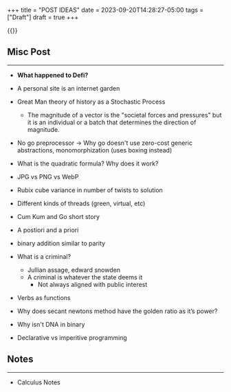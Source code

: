 +++
title = "POST IDEAS"
date = 2023-09-20T14:28:27-05:00
tags = ["Draft"]
draft = true
+++

{{<toc>}}


<!-- ## Projects -->
<!-- *** -->
<!-- - **NN in rust** -->
<!-- - Symbolic Math lib post -->
<!-- - Game of life wasm -->
<!-- - Blockchain in Rust -->
<!-- - Turning machine from scratch -->
<!-- - Rust parser binary nor gate -->
<!--     - It’s like op codes but with one pattern that represents nor gate and then the output. Make rust program that does stuff with these binary xor gates -->


## Misc Post
***
- **What happened to Defi?**
- A personal site is an internet garden
- Great Man theory of history as a Stochastic Process
    - The magnitude of a vector is the "societal forces and pressures" but it is an individual or a batch that determines the direction of magnitude.

- No go preprocessor -> Why go doesn't use zero-cost generic abstractions, monomorphization (uses boxing instead)

- What is the quadratic formula? Why does it work?
- JPG vs PNG vs WebP
- Rubix cube variance in number of twists to solution
- Different kinds of threads (green, virtual, etc)
- Cum Kum and Go short story

- A postiori and a priori
- binary addition similar to parity
- What is a criminal?
    - Jullian assage, edward snowden
    - A criminal is whatever the state deems it
        - Not always aligned with public interest
- Verbs as functions
- Why does secant newtons method have the golden ratio as it’s power?
- Why isn't DNA in binary
- Declarative vs imperitive programming
<!-- - Pascals triangle binomial -->
<!--     - 4 by 3 grid start at left bottom, get to right top, can only move up and right. there is 7 choose 3 ways of traversing. -->
<!--     - Number of paths at each point ends up being pascal’s triangle. -->
<!--     - Binomial coefficient is coefficient choose power of x -->
<!--         - ex. (5C3) x^3 y^2 -->
<!--     - Pascals triangle, each term is sum of two above. Each term is also number of paths to that term, if you think of it like the grid problem. -->


## Notes
***
- Calculus Notes






